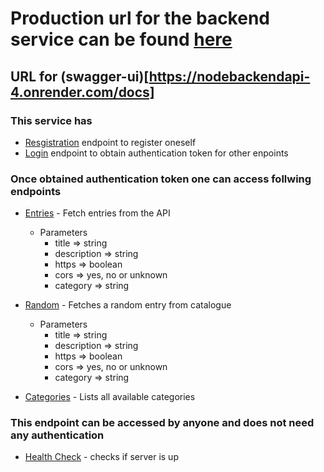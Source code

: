 # Production url for the backend service can be found [here](https://nodebackendapi-4.onrender.com)

## URL for (swagger-ui)[https://nodebackendapi-4.onrender.com/docs]

### This service has

- [Resgistration](https://nodebackendapi-4.onrender.com/api/v1/auth/register) endpoint to register oneself
- [Login](https://nodebackendapi-4.onrender.com/api/v1/auth/login) endpoint to obtain authentication token for other enpoints

### Once obtained authentication token one can access follwing endpoints

- [Entries](https://nodebackendapi-4.onrender.com/api/v1/publicendpoint/entries) - Fetch entries from the API
  - Parameters
    - title => string
    - description => string
    - https => boolean
    - cors => yes, no or unknown
    - category => string
- [Random](https://nodebackendapi-4.onrender.com/api/v1/publicendpoint/random) - Fetches a random entry from catalogue

  - Parameters
    - title => string
    - description => string
    - https => boolean
    - cors => yes, no or unknown
    - category => string

- [Categories](https://nodebackendapi-4.onrender.com/api/v1/publicendpoint/catgories) - Lists all available categories

### This endpoint can be accessed by anyone and does not need any authentication

- [Health Check](https://nodebackendapi-4.onrender.com/api/v1/publicendpoint/healthCheck) - checks if server is up
